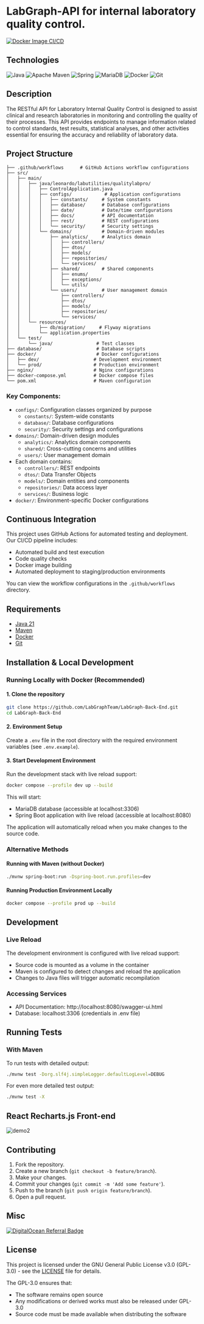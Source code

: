 # LabGraph-API for internal laboratory quality control.

[![Docker Image CI/CD](https://github.com/LabGraphTeam/LabGraph-Back-End/actions/workflows/backend-deploy.yml/badge.svg?branch=main)](https://github.com/LabGraphTeam/LabGraph-Back-End/actions/workflows/backend-deploy.yml)

## Technologies

![Java](https://img.shields.io/badge/java-%23ED8B00.svg?style=for-the-badge&logo=java&logoColor=white)
![Apache Maven](https://img.shields.io/badge/Apache%20Maven-C71A36?style=for-the-badge&logo=Apache%20Maven&logoColor=white)
![Spring](https://img.shields.io/badge/spring-%236DB33F.svg?style=for-the-badge&logo=spring&logoColor=white)
![MariaDB](https://img.shields.io/badge/MariaDB-003545?style=for-the-badge&logo=mariadb&logoColor=white)
![Docker](https://img.shields.io/badge/docker-%230db7ed.svg?style=for-the-badge&logo=docker&logoColor=white)
![Git](https://img.shields.io/badge/git-%23F05033.svg?style=for-the-badge&logo=git&logoColor=white)

## Description

The RESTful API for Laboratory Internal Quality Control is designed to assist clinical and research laboratories in
monitoring and controlling the quality of their processes. This API provides endpoints to manage information related to
control standards, test results, statistical analyses, and other activities essential for ensuring the accuracy and
reliability of laboratory data.

## Project Structure

```
├── .github/workflows      # GitHub Actions workflow configurations
├── src/
│   ├── main/
│   │   ├── java/leonardo/labutilities/qualitylabpro/
│   │   │   ├── ControlApplication.java
│   │   │   ├── configs/            # Application configurations
│   │   │   │   ├── constants/     # System constants
│   │   │   │   ├── database/      # Database configurations
│   │   │   │   ├── date/          # Date/time configurations
│   │   │   │   ├── docs/          # API documentation
│   │   │   │   ├── rest/          # REST configurations 
│   │   │   │   └── security/      # Security settings
│   │   │   └── domains/           # Domain-driven modules
│   │   │       ├── analytics/     # Analytics domain
│   │   │       │   ├── controllers/
│   │   │       │   ├── dtos/
│   │   │       │   ├── models/
│   │   │       │   ├── repositories/
│   │   │       │   └── services/
│   │   │       ├── shared/        # Shared components
│   │   │       │   ├── enums/
│   │   │       │   ├── exceptions/
│   │   │       │   └── utils/
│   │   │       └── users/         # User management domain
│   │   │           ├── controllers/
│   │   │           ├── dtos/
│   │   │           ├── models/
│   │   │           ├── repositories/
│   │   │           └── services/
│   │   └── resources/
│   │       ├── db/migration/     # Flyway migrations
│   │       └── application.properties
│   └── test/
│       └── java/                # Test classes
├── database/                    # Database scripts
├── docker/                      # Docker configurations
│   ├── dev/                    # Development environment
│   └── prod/                   # Production environment
├── nginx/                      # Nginx configurations
├── docker-compose.yml          # Docker compose files
└── pom.xml                     # Maven configuration
```

### Key Components:

- `configs/`: Configuration classes organized by purpose
  - `constants/`: System-wide constants
  - `database/`: Database configurations
  - `security/`: Security settings and configurations
- `domains/`: Domain-driven design modules
  - `analytics/`: Analytics domain components
  - `shared/`: Cross-cutting concerns and utilities
  - `users/`: User management domain
- Each domain contains:
  - `controllers/`: REST endpoints
  - `dtos/`: Data Transfer Objects
  - `models/`: Domain entities and components
  - `repositories/`: Data access layer
  - `services/`: Business logic
- `docker/`: Environment-specific Docker configurations

## Continuous Integration

This project uses GitHub Actions for automated testing and deployment. Our CI/CD pipeline includes:

- Automated build and test execution
- Code quality checks
- Docker image building
- Automated deployment to staging/production environments

You can view the workflow configurations in the `.github/workflows` directory.

## Requirements

* [Java 21](https://www.oracle.com/br/java/technologies/javase/jdk21-archive-downloads.html)
* [Maven](https://maven.apache.org/)
* [Docker](https://www.docker.com/get-started/)
* [Git](https://git-scm.com/)

## Installation & Local Development

### Running Locally with Docker (Recommended)

#### 1. Clone the repository
```bash
git clone https://github.com/LabGraphTeam/LabGraph-Back-End.git
cd LabGraph-Back-End
```

#### 2. Environment Setup
Create a `.env` file in the root directory with the required environment variables (see `.env.example`).

#### 3. Start Development Environment
Run the development stack with live reload support:
```bash
docker compose --profile dev up --build
```

This will start:
- MariaDB database (accessible at localhost:3306)
- Spring Boot application with live reload (accessible at localhost:8080)

The application will automatically reload when you make changes to the source code.

### Alternative Methods

#### Running with Maven (without Docker)
```bash
./mvnw spring-boot:run -Dspring-boot.run.profiles=dev
```

#### Running Production Environment Locally
```bash
docker compose --profile prod up --build
```

## Development

### Live Reload
The development environment is configured with live reload support:
- Source code is mounted as a volume in the container
- Maven is configured to detect changes and reload the application
- Changes to Java files will trigger automatic recompilation

### Accessing Services
- API Documentation: http://localhost:8080/swagger-ui.html
- Database: localhost:3306 (credentials in .env file)

## Running Tests

### With Maven

To run tests with detailed output:

```bash
./mvnw test -Dorg.slf4j.simpleLogger.defaultLogLevel=DEBUG
```

For even more detailed test output:

```bash
./mvnw test -X
```

## React Recharts.js Front-end
![demo2](https://github.com/user-attachments/assets/453af7d7-91b7-4b4c-b9d3-17915f9fe760)

## Contributing

1. Fork the repository.
2. Create a new branch (`git checkout -b feature/branch`).
3. Make your changes.
4. Commit your changes (`git commit -m 'Add some feature'`).
5. Push to the branch (`git push origin feature/branch`).
6. Open a pull request.

## Misc
[![DigitalOcean Referral Badge](https://web-platforms.sfo2.cdn.digitaloceanspaces.com/WWW/Badge%203.svg)](https://www.digitalocean.com/?refcode=c961dfd401d8&utm_campaign=Referral_Invite&utm_medium=Referral_Program&utm_source=badge)

## License

This project is licensed under the GNU General Public License v3.0 (GPL-3.0) - see the [LICENSE](LICENSE) file for
details.

The GPL-3.0 ensures that:

- The software remains open source
- Any modifications or derived works must also be released under GPL-3.0
- Source code must be made available when distributing the software
